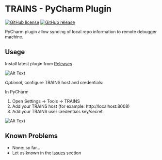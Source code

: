 # TRAINS - PyCharm Plugin


[![GitHub license](https://img.shields.io/github/license/allegroai/trains-pycharm-plugin.svg)](https://img.shields.io/github/license/allegroai/trains-pycharm-plugin.svg)
[![GitHub release](https://img.shields.io/github/release-pre/allegroai/trains-pycharm-plugin.svg)](https://img.shields.io/github/release-pre/allegroai/trains-pycharm-plugin.svg)

PyCharm plugin allow syncing of local repo information to remote debugger machine.

## Usage

Install latest plugin from [Releases](https://github.com/allegroai/trains-pycharm-plugin/releases) 

![Alt Text](https://github.com/allegroai/trains-pycharm-plugin/blob/master/docs/screenshot_plugins.png?raw=true)


*Optional*, configure TRAINS host and credentials:

In PyCharm
1. Open Settings -> Tools -> TRAINS
2. Add your TRAINS host (for example: http://localhost:8008)
3. Add your TRAINS user credentials key/secret

![Alt Text](https://github.com/allegroai/trains-pycharm-plugin/blob/master/docs/screenshot_config.png?raw=true)

## Known Problems

- None: so far...
- Let us known in the [issues](https://github.com/allegroai/trains-pycharm-plugin/issues) section

